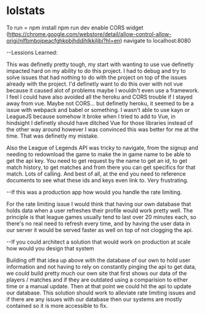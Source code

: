 # lolstats

To run = 
npm install
npm run dev
enable CORS widget (https://chrome.google.com/webstore/detail/allow-control-allow-origi/nlfbmbojpeacfghkpbjhddihlkkiljbi?hl=en)
navigate to localhost:8080


--Lessions Learned:

This was definetly pretty tough, my start with wanting to use vue definetly impacted hard on my ability to do this project. I had to debug and try to solve issues that had nothing to do with the project on top of the issues already with the project. I'd definetly want to do this over with not vue because it caused alot of problems maybe I wouldn't even use a framework. I feel I could have also avoided all the heroku and CORS trouble if I stayed away from vue. Maybe not CORS... but definetly heroku, it seemed to be a issue with webpack and babel or something. I wasn't able to use kayn or LeagueJS because somehow it broke when I tried to add to Vue, in hindsight I definetly should have ditched Vue for those libraries instead of the other way around however I was convinced this was better for me at the time. That was definetly my mistake. 

Also the League of Legends API was tricky to navigate, from the signup and needing to redownload the game to make the in game name to be able to get the api key. You need to get request by the name to get an id, to get match history, to get matches and from there you can get specifics for that match. Lots of calling. And best of all, at the end you need to reference documents to see what these ids and keys even link to. Very frustrating. 

--If this was a production app how would you handle the rate limiting. 

For the rate limiting issue I would think that having our own database that holds data when a user refreshes their profile would work pretty well. The principle is that league games usually tend to last over 20 minutes each, so there's no real need to refresh every time, and by having the user data in our server it would be served faster as well on top of not clogging the api.

--If you could architect a solution that would work on production at scale how would you design that system 

Building off that idea up above with the database of our own to hold user information and not having to rely on constantly pinging the api to get data, we could build pretty much our own site that first shows our data of the players / matches and if they are outdated using a comparision to either time or a manual update. Then at that point we could hit the api to update our database. This solution should work to alleviate rate limiting issues and if there are any issues with our database then our systems are mostly contained so it is more accessible to fix. 
